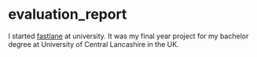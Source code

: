 # evaluation_report

I started [fastlane](https://fastlane.tools) at university. It was my final year project for my bachelor degree at University of Central Lancashire in the UK.
